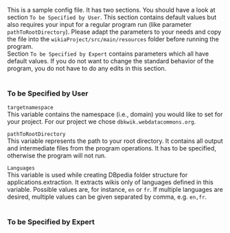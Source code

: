 This is a sample config file. It has two sections. You should have a look at section
`To be Specified by User`. This section contains default values but also requires
your input for a regular program run (like parameter `pathToRootDirectory`).
Please adapt the parameters to your needs and copy the file into the 
`wikiaProject/src/main/resources` folder before running the program.<br/>
Section `To be Specified by Expert` contains parameters which all have default values.
If you do not want to change the standard behavior of the program, you do not have to do any
edits in this section.
<br/><br/>

### To be Specified by User

`targetnamespace`<br/>
This variable contains the namespace (i.e., domain) you would like to set for your project. 
For our project we chose `dbkwik.webdatacommons.org`.
<br/>

`pathToRootDirectory`<br/>
This variable represents the path to your root directory. It contains all output and 
intermediate files from the program operations. It has to be specified, otherwise the 
program will not run.<br/>

`Languages`<br/>
This variable is used while creating DBpedia folder structure for applications.extraction. 
It extracts wikis only of languages defined in this variable. Possible values are, 
for instance, `en` or `fr`. If multiple languages are desired, multiple values can be 
given separated by comma, e.g. `en,fr`.<br/><br/>


### To be Specified by Expert



